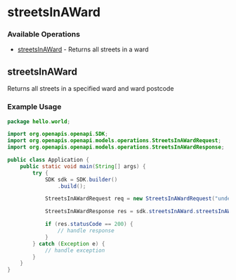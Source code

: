 # streetsInAWard

### Available Operations

* [streetsInAWard](#streetsinaward) - Returns all streets in a ward

## streetsInAWard

Returns all streets in a specified ward and ward postcode

### Example Usage

```java
package hello.world;

import org.openapis.openapi.SDK;
import org.openapis.openapi.models.operations.StreetsInAWardRequest;
import org.openapis.openapi.models.operations.StreetsInAWardResponse;

public class Application {
    public static void main(String[] args) {
        try {
            SDK sdk = SDK.builder()
                .build();

            StreetsInAWardRequest req = new StreetsInAWardRequest("unde", "nulla", "corrupti", "illum");            

            StreetsInAWardResponse res = sdk.streetsInAWard.streetsInAWard(req);

            if (res.statusCode == 200) {
                // handle response
            }
        } catch (Exception e) {
            // handle exception
        }
    }
}
```
